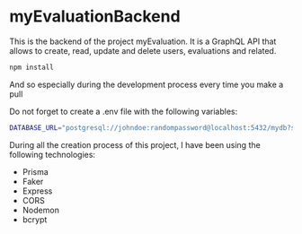 # myEvaluationBackend

This is the backend of the project myEvaluation. It is a GraphQL API that allows to create, read, update and delete users, evaluations and related.

```bash
npm install
```

And so especially during the development process every time you make a pull

Do not forget to create a .env file with the following variables:

```bash
DATABASE_URL="postgresql://johndoe:randompassword@localhost:5432/mydb?schema=public"
```

During all the creation process of this project, I have been using the following technologies:

- Prisma
- Faker
- Express
- CORS
- Nodemon
- bcrypt
